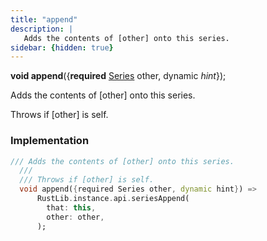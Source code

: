 ```yaml
---
title: "append"
description: |
   Adds the contents of [other] onto this series.
sidebar: {hidden: true}
---
```

<span class="dart-code"><strong>void append</strong>({<span class="nobr"><strong>required</strong> [Series] other</span>, <span class="nobr">dynamic <i>hint</i></span>});</span>

 Adds the contents of [other] onto this series.

 Throws if [other] is self.
### Implementation
```dart
/// Adds the contents of [other] onto this series.
  ///
  /// Throws if [other] is self.
  void append({required Series other, dynamic hint}) =>
      RustLib.instance.api.seriesAppend(
        that: this,
        other: other,
      );
```

[Series]: /reference/classes/series